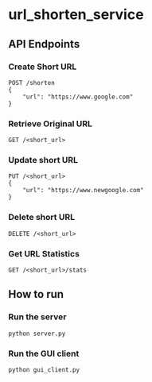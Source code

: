 # url_shorten_service

## API Endpoints

### Create Short URL

```{bash}
POST /shorten
{
    "url": "https://www.google.com"
}
```

### Retrieve Original URL

```{bash}
GET /<short_url>
```

### Update short URL

```{bash}
PUT /<short_url>
{
    "url": "https://www.newgoogle.com"
}
```

### Delete short URL

```{bash}
DELETE /<short_url>
```

### Get URL Statistics

```{bash}
GET /<short_url>/stats
```

## How to run

### Run the server

```{bash}
python server.py
```

### Run the GUI client

```{bash}
python gui_client.py
```
